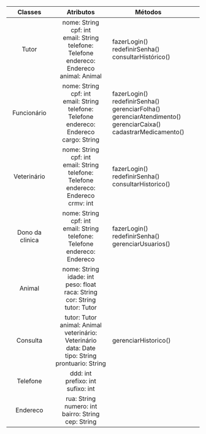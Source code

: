 | **Classes** |                                              **Atributos**                                              | **Métodos**                                                |   |   |
|:-----------:|:-------------------------------------------------------------------------------------------------------:|------------------------------------------------------------|---|---|
| Tutor     | nome: String<br>cpf: int<br>email: String<br>telefone: Telefone<br>endereco: Endereco<br>animal: Animal | fazerLogin()<br>redefinirSenha()<br>consultarHistórico()   |   |   |
| Funcionário | nome: String<br>cpf: int<br>email: String<br>telefone: Telefone<br>endereco: Endereco<br>cargo: String  | fazerLogin()<br>redefinirSenha()<br>gerenciarFolha()<br>gerenciarAtendimento()<br>gerenciarCaixa()<br>cadastrarMedicamento() |   |   |
| Veterinário | nome: String<br>cpf: int<br>email: String<br>telefone: Telefone<br>endereco: Endereco<br>crmv: int      | fazerLogin()<br>redefinirSenha()<br>consultarHistorico()   |   |   |
| Dono da clinica | nome: String<br>cpf: int<br>email: String<br>telefone: Telefone<br>endereco: Endereco<br>           | fazerLogin()<br>redefinirSenha()<br>gerenciarUsuarios()    |   |   |
| Animal      | nome: String<br>idade: int<br>peso: float<br>raca: String<br>cor: String<br>tutor: Tutor                              |                                                            |   |   |
| Consulta    | tutor: Tutor<br>animal: Animal<br>veterinário: Veterinário<br>data: Date<br>tipo: String<br>prontuario: String      | gerenciarHistorico()                       |   |   |
| Telefone    | ddd: int<br>prefixo: int<br>sufixo: int                                                                 |                                                            |   |   |
| Endereco    | rua: String<br>numero: int<br>bairro: String<br>cep: String                                             |                                                            |   |   |